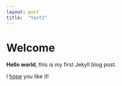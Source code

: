 ```yaml
---
layout: post
title:  "test1"
---
```


# Welcome

**Hello world**, this is my first Jekyll blog post.

I [hope][dt] you like it!

[dt]: https://gamejolt.com/games/deltatraveler/661464
